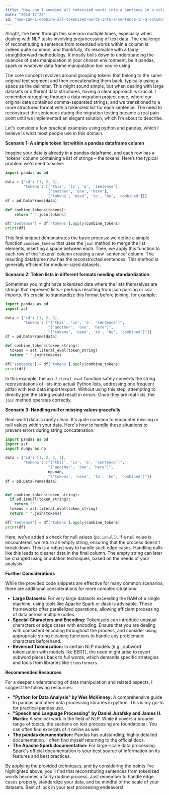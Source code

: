 ```yaml
---
title: "How can I combine all tokenized words into a sentence in a column?"
date: "2024-12-23"
id: "how-can-i-combine-all-tokenized-words-into-a-sentence-in-a-column"
---
```


Alright,  I've been through this scenario multiple times, especially when dealing with NLP tasks involving preprocessing of text data. The challenge of reconstituting a sentence from tokenized words within a column is indeed quite common, and thankfully, it’s resolvable with a fairly straightforward methodology. It mostly boils down to understanding the nuances of data manipulation in your chosen environment, be it pandas, spark or whatever data frame manipulation tool you're using.

The core concept revolves around grouping tokens that belong to the same original text segment and then concatenating them back, typically using a space as the delimiter. This might sound simple, but when dealing with large datasets or different data structures, having a clear approach is crucial. I remember struggling through a data migration project once, where our original data contained comma-separated strings, and we transitioned to a more structured format with a tokenized list for each sentence. The need to reconstruct the sentences during the migration testing became a real pain point until we implemented an elegant solution, which I’m about to describe.

Let's consider a few practical examples using python and pandas, which I believe is what most people use in this domain.

**Scenario 1: A simple token list within a pandas dataframe column**

Imagine your data is already in a pandas dataframe, and each row has a 'tokens' column containing a list of strings – the tokens. Here’s the typical problem we'd need to solve:

```python
import pandas as pd

data = {'id': [1, 2, 3],
        'tokens': [['this', 'is', 'a', 'sentence'],
                   ['another', 'one', 'here'],
                   ['tokens', 'need', 'to', 'be', 'combined']]}
df = pd.DataFrame(data)

def combine_tokens(tokens):
    return " ".join(tokens)

df['sentence'] = df['tokens'].apply(combine_tokens)
print(df)
```

This first snippet demonstrates the basic process: we define a simple function `combine_tokens` that uses the `join` method to merge the list elements, inserting a space between each. Then, we apply this function to each row of the 'tokens' column creating a new 'sentence' column. The resulting dataframe now has the reconstructed sentences. This method is generally efficient for medium-sized datasets.

**Scenario 2: Token lists in different formats needing standardization**

Sometimes you might have tokenized data where the lists themselves are strings that represent lists – perhaps resulting from json parsing or csv imports. It’s crucial to standardize this format before joining, for example:

```python
import pandas as pd
import ast

data = {'id': [1, 2, 3],
        'tokens': ["['this', 'is', 'a', 'sentence']",
                   "['another', 'one', 'here']",
                   "['tokens', 'need', 'to', 'be', 'combined']"]}
df = pd.DataFrame(data)

def combine_tokens(token_string):
  tokens = ast.literal_eval(token_string)
  return " ".join(tokens)

df['sentence'] = df['tokens'].apply(combine_tokens)
print(df)

```

In this example, the `ast.literal_eval` function safely converts the string representations of lists into actual Python lists, addressing one frequent pitfall with text data import/export. Without using this step, attempting to directly join the string would result in errors. Once they are real lists, the `join` method operates correctly.

**Scenario 3: Handling null or missing values gracefully**

Real-world data is rarely clean. It's quite common to encounter missing or null values within your data. Here's how to handle these situations to prevent errors during string concatenation:

```python
import pandas as pd
import ast
import numpy as np

data = {'id': [1, 2, 3, 4],
        'tokens': ["['this', 'is', 'a', 'sentence']",
                   "['another', 'one', 'here']",
                   np.nan,
                   "['tokens', 'need', 'to', 'be', 'combined']"]}
df = pd.DataFrame(data)


def combine_tokens(token_string):
  if pd.isnull(token_string):
    return ""
  tokens = ast.literal_eval(token_string)
  return " ".join(tokens)

df['sentence'] = df['tokens'].apply(combine_tokens)
print(df)

```

Here, we’ve added a check for null values (`pd.isnull`). If a null value is encountered, we return an empty string, ensuring that the process doesn't break down. This is a robust way to handle such edge cases. Handling nulls like this leads to cleaner data in the final column. The empty string can later be changed using imputation techniques, based on the needs of your analysis

**Further Considerations**

While the provided code snippets are effective for many common scenarios, there are additional considerations for more complex situations:

*   **Large Datasets:** For very large datasets exceeding the RAM of a single machine, using tools like Apache Spark or dask is advisable. These frameworks offer parallelized operations, allowing efficient processing of data across multiple nodes.
*   **Special Characters and Encoding:** Tokenizers can introduce unusual characters or edge cases with encoding. Ensure that you are dealing with consistent encoding throughout the process, and consider using appropriate string cleaning functions to handle any problematic characters beforehand.
*   **Reversed Tokenization:** In certain NLP models (e.g., subword tokenization with models like BERT), the need might arise to revert subword pieces back to full words, which demands specific strategies and tools from libraries like `transformers`.

**Recommended Resources**

For a deeper understanding of data manipulation and related aspects, I suggest the following resources:

*   **"Python for Data Analysis" by Wes McKinney:** A comprehensive guide to pandas and other data processing libraries in python. This is my go-to for practical pandas use.
*   **"Speech and Language Processing" by Daniel Jurafsky and James H. Martin:** A seminal work in the field of NLP. While it covers a broader range of topics, the sections on text processing are foundational. You can often find excerpts of it online as well.
*   **The pandas documentation:** Pandas has outstanding, highly detailed documentation. I often find myself returning to the official docs.
*   **The Apache Spark documentation:** For large-scale data processing. Spark's official documentation is your best source of information on its features and best practices.

By applying the provided techniques, and by considering the points I’ve highlighted above, you’ll find that reconstituting sentences from tokenized words becomes a fairly routine process. Just remember to handle edge cases properly, standardize your data, and be mindful of the scale of your datasets. Best of luck in your text processing endeavors!

